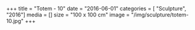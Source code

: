 +++
title = "Totem - 10"
date = "2016-06-01"
categories = [ "Sculpture", "2016"]
media = []
size = "100 x 100 cm"
image = "/img/sculpture/totem-10.jpg"
+++
